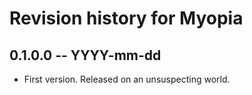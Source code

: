 # Revision history for Myopia

## 0.1.0.0 -- YYYY-mm-dd

* First version. Released on an unsuspecting world.
